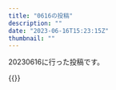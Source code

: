```yaml
---
title: "0616の投稿"
description: ""
date: "2023-06-16T15:23:15Z"
thumbnail: ""
---
```

20230616に行った投稿です。
<!--more-->
{{<othersns text="スキマ時間にいい感じにゲームをやるにはどうするのがいいか<br/>まず自由になるネットが欲しいか<br/>クラウドで1日2時間ゲームするとして1日2GB　1ヶ月60GB<br/>ちょっとスマホの回線でやるには厳しいよなあ<br/>でもまあ何をするにしてもこの方向だと月3000は見ないとだめか" url="https://qunagi.qunagi.net/notice/AWk2GI4H4r0xSKOKzg" screenname="jme/k.h" date="2023-06-16T07:12:05.000Z">}}
